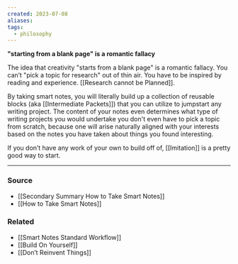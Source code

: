 ```yaml
---
created: 2023-07-08
aliases: 
tags:
  - philosophy
---
```

**"starting from a blank page" is a romantic fallacy**

The idea that creativity "starts from a blank page" is a romantic fallacy. You can’t "pick a topic for research" out of thin air. You have to be inspired by reading and experience. [[Research cannot be Planned]].

By taking smart notes, you will literally build up a collection of reusable blocks (aka [[Intermediate Packets]]) that you can utilize to jumpstart any writing project. The content of your notes even determines what type of writing projects you would undertake you don't even have to pick a topic from scratch, because one will arise naturally aligned with your interests based on the notes you have taken about things you found interesting. 

If you don’t have any work of your own to build off of, [[Imitation]] is a pretty good way to start. 

---
### Source
- [[Secondary Summary How to Take Smart Notes]]
- [[How to Take Smart Notes]]

### Related
- [[Smart Notes Standard Workflow]] 
- [[Build On Yourself]] 
- [[Don’t Reinvent Things]]